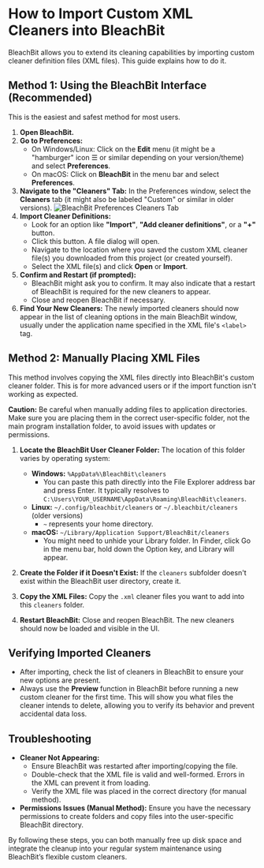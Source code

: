 # How to Import Custom XML Cleaners into BleachBit

BleachBit allows you to extend its cleaning capabilities by importing custom cleaner definition files (XML files). This guide explains how to do it.

## Method 1: Using the BleachBit Interface (Recommended)

This is the easiest and safest method for most users.

1.  **Open BleachBit.**
2.  **Go to Preferences:**
    *   On Windows/Linux: Click on the **Edit** menu (it might be a "hamburger" icon ☰ or similar depending on your version/theme) and select **Preferences**.
    *   On macOS: Click on **BleachBit** in the menu bar and select **Preferences**.
3.  **Navigate to the "Cleaners" Tab:** In the Preferences window, select the **Cleaners** tab (it might also be labeled "Custom" or similar in older versions).
    ![BleachBit Preferences Cleaners Tab](placeholder_image_preferences_cleaners_tab.png) <!-- Placeholder for an image -->
4.  **Import Cleaner Definitions:**
    *   Look for an option like **"Import"**, **"Add cleaner definitions"**, or a **"+"** button.
    *   Click this button. A file dialog will open.
    *   Navigate to the location where you saved the custom XML cleaner file(s) you downloaded from this project (or created yourself).
    *   Select the XML file(s) and click **Open** or **Import**.
5.  **Confirm and Restart (if prompted):**
    *   BleachBit might ask you to confirm. It may also indicate that a restart of BleachBit is required for the new cleaners to appear.
    *   Close and reopen BleachBit if necessary.
6.  **Find Your New Cleaners:** The newly imported cleaners should now appear in the list of cleaning options in the main BleachBit window, usually under the application name specified in the XML file's `<label>` tag.

## Method 2: Manually Placing XML Files

This method involves copying the XML files directly into BleachBit's custom cleaner folder. This is for more advanced users or if the import function isn't working as expected.

**Caution:** Be careful when manually adding files to application directories. Make sure you are placing them in the correct user-specific folder, not the main program installation folder, to avoid issues with updates or permissions.

1.  **Locate the BleachBit User Cleaner Folder:**
    The location of this folder varies by operating system:
    *   **Windows:** `%AppData%\BleachBit\cleaners`
        *   You can paste this path directly into the File Explorer address bar and press Enter. It typically resolves to `C:\Users\YOUR_USERNAME\AppData\Roaming\BleachBit\cleaners`.
    *   **Linux:** `~/.config/bleachbit/cleaners` or `~/.bleachbit/cleaners` (older versions)
        *   `~` represents your home directory.
    *   **macOS:** `~/Library/Application Support/BleachBit/cleaners`
        *   You might need to unhide your Library folder. In Finder, click Go in the menu bar, hold down the Option key, and Library will appear.

2.  **Create the Folder if it Doesn't Exist:** If the `cleaners` subfolder doesn't exist within the BleachBit user directory, create it.

3.  **Copy the XML Files:** Copy the `.xml` cleaner files you want to add into this `cleaners` folder.

4.  **Restart BleachBit:** Close and reopen BleachBit. The new cleaners should now be loaded and visible in the UI.

## Verifying Imported Cleaners

*   After importing, check the list of cleaners in BleachBit to ensure your new options are present.
*   Always use the **Preview** function in BleachBit before running a new custom cleaner for the first time. This will show you what files the cleaner intends to delete, allowing you to verify its behavior and prevent accidental data loss.

## Troubleshooting

*   **Cleaner Not Appearing:**
    *   Ensure BleachBit was restarted after importing/copying the file.
    *   Double-check that the XML file is valid and well-formed. Errors in the XML can prevent it from loading.
    *   Verify the XML file was placed in the correct directory (for manual method).
*   **Permissions Issues (Manual Method):** Ensure you have the necessary permissions to create folders and copy files into the user-specific BleachBit directory.

By following these steps, you can both manually free up disk space and integrate the cleanup into your regular system maintenance using BleachBit’s flexible custom cleaners.